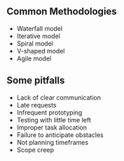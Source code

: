 ## Common Methodologies
- Waterfall model
- Iterative model
- Spiral model
- V-shaped model
- Agile model

## Some pitfalls
- Lack of clear communication
- Late requests
- Infrequent prototyping
- Testing with little time left
- Improper task allocation
- Failure to anticipate obstacles
- Not planning timeframes
- Scope creep 
  